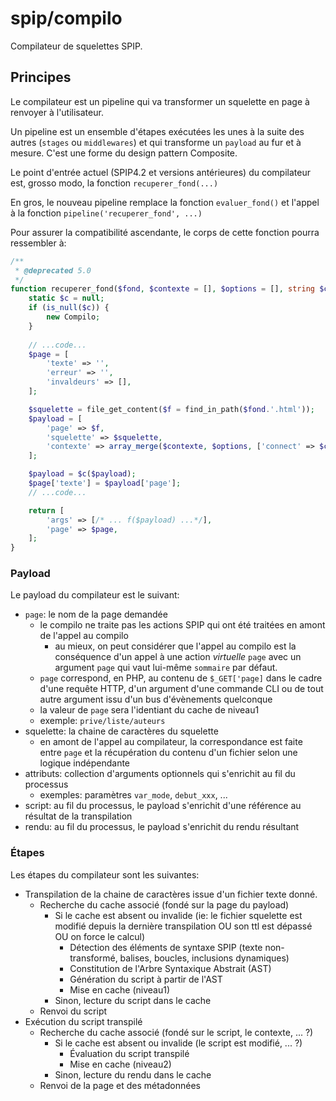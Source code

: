 # spip/compilo

Compilateur de squelettes SPIP.

## Principes

Le compilateur est un pipeline qui va transformer un squelette en page à renvoyer à l'utilisateur.

Un pipeline est un ensemble d'étapes exécutées les unes à la suite des autres (`stages` ou `middlewares`)
et qui transforme un `payload` au fur et à mesure. C'est une forme du design pattern Composite.

Le point d'entrée actuel (SPIP4.2 et versions antérieures) du compilateur
est, grosso modo, la fonction `recuperer_fond(...)`

En gros, le nouveau pipeline remplace la fonction `evaluer_fond()` et l'appel à la fonction `pipeline('recuperer_fond', ...)`

Pour assurer la compatibilité ascendante, le corps de cette fonction pourra ressembler à:

```php
/**
 * @deprecated 5.0
 */
function recuperer_fond($fond, $contexte = [], $options = [], string $connect = '') {
    static $c = null;
    if (is_null($c)) {
        new Compilo;
    }
 
    // ...code...
    $page = [
        'texte' => '',
        'erreur' => '',
        'invaldeurs' => [],
    ];

    $squelette = file_get_content($f = find_in_path($fond.'.html'));
    $payload = [
        'page' => $f,
        'squelette' => $squelette,
        'contexte' => array_merge($contexte, $options, ['connect' => $connect])
    ];

    $payload = $c($payload);
    $page['texte'] = $payload['page'];
    // ...code...

    return [
        'args' => [/* ... f($payload) ...*/],
        'page' => $page,
    ];
}
```

### Payload

Le payload du compilateur est le suivant:

- `page`: le nom de la page demandée
  - le compilo ne traite pas les actions SPIP qui ont été traitées en amont de l'appel au compilo
    - au mieux, on peut considérer que l'appel au compilo est la conséquence d'un appel à une action *virtuelle* `page` avec un argument `page` qui vaut lui-même `sommaire` par défaut.
  - `page` correspond, en PHP, au contenu de `$_GET['page]` dans le cadre d'une requête HTTP, d'un argument d'une commande CLI  ou de tout autre argument issu d'un bus d'évènements quelconque
  - la valeur de `page` sera l'identiant du cache de niveau1
  - exemple: `prive/liste/auteurs`
- squelette: la chaine de caractères du squelette
  - en amont de l'appel au compilateur, la correspondance est faite entre `page` et la récupération du contenu d'un fichier selon une logique indépendante
- attributs: collection d'arguments optionnels qui s'enrichit au fil du processus
  - exemples: paramètres `var_mode`, `debut_xxx`, ...
- script: au fil du processus, le payload s'enrichit d'une référence au résultat de la transpilation
- rendu: au fil du processus, le payload s'enrichit du rendu résultant

### Étapes

Les étapes du compilateur sont les suivantes:

- Transpilation de la chaine de caractères issue d'un fichier texte donné.
  - Recherche du cache associé (fondé sur la page du payload)
    - Si le cache est absent ou invalide (ie: le fichier squelette est modifié depuis la dernière transpilation OU son ttl est dépassé OU on force le calcul)
      - Détection des éléments de syntaxe SPIP (texte non-transformé, balises, boucles, inclusions dynamiques)
      - Constitution de l'Arbre Syntaxique Abstrait (AST)
      - Génération du script à partir de l'AST
      - Mise en cache (niveau1)
    - Sinon, lecture du script dans le cache
  - Renvoi du script
- Exécution du script transpilé
  - Recherche du cache associé (fondé sur le script, le contexte, ... ?)
    - Si le cache est absent ou invalide (le script est modifié, ... ?)
      - Évaluation du script transpilé
      - Mise en cache (niveau2)
    - Sinon, lecture du rendu dans le cache
  - Renvoi de la page et des métadonnées
